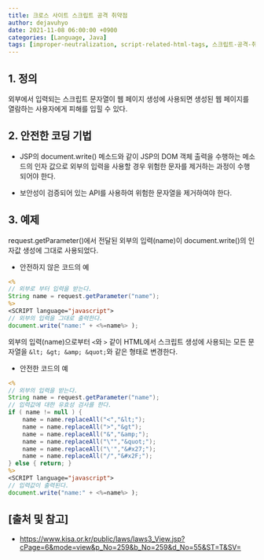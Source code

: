 ```yaml
---
title: 크로스 사이트 스크립트 공격 취약점
author: dejavuhyo
date: 2021-11-08 06:00:00 +0900
categories: [Language, Java]
tags: [improper-neutralization, script-related-html-tags, 스크립트-공격-취약점, 크로스-사이트-취약점]
---
```


## 1. 정의
외부에서 입력되는 스크립트 문자열이 웹 페이지 생성에 사용되면 생성된 웹 페이지를 열람하는 사용자에게 피해를 입힐 수 있다.

## 2. 안전한 코딩 기법

* JSP의 document.write() 메소드와 같이 JSP의 DOM 객체 출력을 수행하는 메소드의 인자 값으로 외부의 입력을 사용할 경우 위험한 문자를 제거하는 과정이 수행되어야 한다.

* 보안성이 검증되어 있는 API를 사용하여 위험한 문자열을 제거하여야 한다.

## 3. 예제
request.getParameter()에서 전달된 외부의 입력(name)이 document.write()의 인자값 생성에 그대로 사용되었다.

* 안전하지 않은 코드의 예

```jsp
<%
// 외부로 부터 입력을 받는다.
String name = request.getParameter("name");
%>
<SCRIPT language="javascript">
// 외부의 입력을 그대로 출력한다.
document.write("name:" + <%=name%> );
```

외부의 입력(name)으로부터 ```<```와 ```>``` 같이 HTML에서 스크립트 생성에 사용되는 모든 문자열을 ```&lt; &gt; &amp; &quot;```와 같은 형태로 변경한다.

* 안전한 코드의 예

```jsp
<%
// 외부의 입력을 받는다.
String name = request.getParameter("name");
// 입력값에 대한 유효성 검사를 한다.
if ( name != null ) {
    name = name.replaceAll("<","&lt;");
    name = name.replaceAll(">","&gt");
    name = name.replaceAll("&","&amp;");
    name = name.replaceAll("\"","&quot;");
    name = name.replaceAll("\'","&#x27;");
    name = name.replaceAll("/","&#x2F;");
} else { return; }
%>
<SCRIPT language="javascript">
// 입력값이 출력된다.
document.write("name:" + <%=name%> );
```

## [출처 및 참고]
* <https://www.kisa.or.kr/public/laws/laws3_View.jsp?cPage=6&mode=view&p_No=259&b_No=259&d_No=55&ST=T&SV=>
